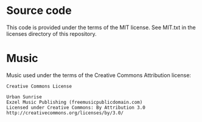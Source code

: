 # Source code

This code is provided under the terms of the MIT license.  See MIT.txt in the
licenses directory of this repository.

# Music

Music used under the terms of the Creative Commons Attribution license:

```
Creative Commons License

Urban Sunrise
Exzel Music Publishing (freemusicpublicdomain.com)
Licensed under Creative Commons: By Attribution 3.0
http://creativecommons.org/licenses/by/3.0/
```
